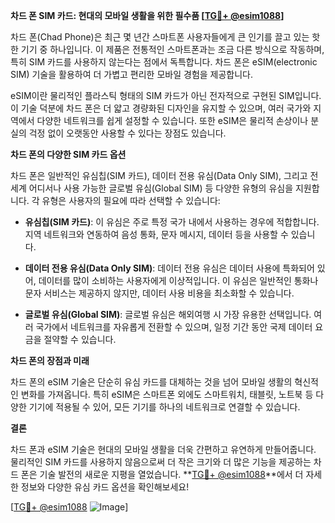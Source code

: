 **차드 폰 SIM 카드: 현대의 모바일 생활을 위한 필수품 [[TG💪+ @esim1088](https://t.me/s/esim1088)]**

차드 폰(Chad Phone)은 최근 몇 년간 스마트폰 사용자들에게 큰 인기를 끌고 있는 핫한 기기 중 하나입니다. 이 제품은 전통적인 스마트폰과는 조금 다른 방식으로 작동하며, 특히 SIM 카드를 사용하지 않는다는 점에서 독특합니다. 차드 폰은 eSIM(electronic SIM) 기술을 활용하여 더 가볍고 편리한 모바일 경험을 제공합니다. 

eSIM이란 물리적인 플라스틱 형태의 SIM 카드가 아닌 전자적으로 구현된 SIM입니다. 이 기술 덕분에 차드 폰은 더 얇고 경량화된 디자인을 유지할 수 있으며, 여러 국가와 지역에서 다양한 네트워크를 쉽게 설정할 수 있습니다. 또한 eSIM은 물리적 손상이나 분실의 걱정 없이 오랫동안 사용할 수 있다는 장점도 있습니다.

**차드 폰의 다양한 SIM 카드 옵션**

차드 폰은 일반적인 유심칩(SIM 카드), 데이터 전용 유심(Data Only SIM), 그리고 전 세계 어디서나 사용 가능한 글로벌 유심(Global SIM) 등 다양한 유형의 유심을 지원합니다. 각 유형은 사용자의 필요에 따라 선택할 수 있습니다:

- **유심칩(SIM 카드)**: 이 유심은 주로 특정 국가 내에서 사용하는 경우에 적합합니다. 지역 네트워크와 연동하여 음성 통화, 문자 메시지, 데이터 등을 사용할 수 있습니다.
  
- **데이터 전용 유심(Data Only SIM)**: 데이터 전용 유심은 데이터 사용에 특화되어 있어, 데이터를 많이 소비하는 사용자에게 이상적입니다. 이 유심은 일반적인 통화나 문자 서비스는 제공하지 않지만, 데이터 사용 비용을 최소화할 수 있습니다.

- **글로벌 유심(Global SIM)**: 글로벌 유심은 해외여행 시 가장 유용한 선택입니다. 여러 국가에서 네트워크를 자유롭게 전환할 수 있으며, 일정 기간 동안 국제 데이터 요금을 절약할 수 있습니다.

**차드 폰의 장점과 미래**

차드 폰의 eSIM 기술은 단순히 유심 카드를 대체하는 것을 넘어 모바일 생활의 혁신적인 변화를 가져옵니다. 특히 eSIM은 스마트폰 외에도 스마트워치, 태블릿, 노트북 등 다양한 기기에 적용될 수 있어, 모든 기기를 하나의 네트워크로 연결할 수 있습니다.

**결론**

차드 폰과 eSIM 기술은 현대의 모바일 생활을 더욱 간편하고 유연하게 만들어줍니다. 물리적인 SIM 카드를 사용하지 않음으로써 더 작은 크기와 더 많은 기능을 제공하는 차드 폰은 기술 발전의 새로운 지평을 열었습니다. **[TG💪+ @esim1088](https://t.me/s/esim1088)**에서 더 자세한 정보와 다양한 유심 카드 옵션을 확인해보세요!

[[TG💪+ @esim1088](https://t.me/s/esim1088) ![Image](https://i.postimg.cc/Y0z9fWf4/image.png)]